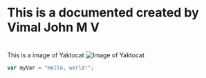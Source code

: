 # This is a documented created by Vimal John M V<h1>
This is a image of Yaktocat
![Image of Yaktocat](https://octodex.github.com/images/yaktocat.png)
``` javascript
var myVar = "Hello, world!";
```
